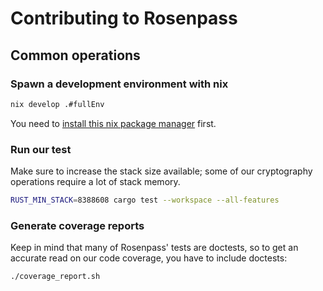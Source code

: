 # Contributing to Rosenpass

## Common operations

### Spawn a development environment with nix

```bash
nix develop .#fullEnv
```

You need to [install this nix package manager](https://wiki.archlinux.org/title/Nix) first.

### Run our test

Make sure to increase the stack size available; some of our cryptography operations require a lot of stack memory.

```bash
RUST_MIN_STACK=8388608 cargo test --workspace --all-features
```

### Generate coverage reports

Keep in mind that many of Rosenpass' tests are doctests, so to get an accurate read on our code coverage, you have to include doctests:

```bash
./coverage_report.sh
```
